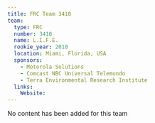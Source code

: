 ```yaml
---
title: FRC Team 3410
team:
  type: FRC
  number: 3410
  name: L.I.F.E.
  rookie_year: 2010
  location: Miami, Florida, USA
  sponsors:
    - Motorola Solutions
    - Comcast NBC Universal Telemundo
    - Terra Environmental Research Institute
  links:
    Website: 
---
```

No content has been added for this team